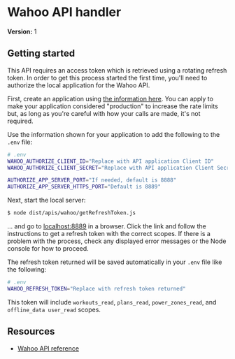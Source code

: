 # Wahoo API handler

**Version:** 1

## Getting started

This API requires an access token which is retrieved using a rotating refresh token. In order to get this process started the first time, you'll need to authorize the local application for the Wahoo API.

First, create an application using [the information here](https://developers.wahooligan.com/cloud#documentation). You can apply to make your application considered "production" to increase the rate limits but, as long as you're careful with how your calls are made, it's not required. 

Use the information shown for your application to add the following to the `.env` file:

```bash
# .env
WAHOO_AUTHORIZE_CLIENT_ID="Replace with API application Client ID"
WAHOO_AUTHORIZE_CLIENT_SECRET="Replace with API application Client Secret"

AUTHORIZE_APP_SERVER_PORT="If needed, default is 8888"
AUTHORIZE_APP_SERVER_HTTPS_PORT="Default is 8889"
```

Next, start the local server:

```bash
$ node dist/apis/wahoo/getRefreshToken.js
```

... and go to [localhost:8889](https://localhost:8889) in a browser. Click the link and follow the instructions to get a refresh token with the correct scopes. If there is a problem with the process, check any displayed error messages or the Node console for how to proceed. 

The refresh token returned will be saved automatically in your `.env` file like the following:

```bash
# .env
WAHOO_REFRESH_TOKEN="Replace with refresh token returned"
```

This token will include `workouts_read`, `plans_read`, `power_zones_read`, and `offline_data user_read` scopes.

## Resources

- [Wahoo API reference](https://cloud-api.wahooligan.com/#introduction)